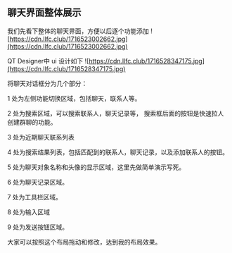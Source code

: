 ## 聊天界面整体展示
我们先看下整体的聊天界面，方便以后逐个功能添加
![https://cdn.llfc.club/1716523002662.jpg](https://cdn.llfc.club/1716523002662.jpg)

QT Designer中 ui 设计如下
![https://cdn.llfc.club/1716528347175.jpg](https://cdn.llfc.club/1716528347175.jpg)

将聊天对话框分为几个部分：

1 处为左侧功能切换区域，包括聊天，联系人等。

2 处为搜索区域，可以搜索联系人，聊天记录等， 搜索框后面的按钮是快速拉人创建群聊的功能。

3 处为近期聊天联系列表

4 处为搜索结果列表，包括匹配到的联系人，聊天记录，以及添加联系人的按钮。

5  处为聊天对象名称和头像的显示区域，这里先做简单演示写死。

6  处为聊天记录区域。

7  处为工具栏区域。  

8  处为输入区域

9  处为发送按钮区域。

大家可以按照这个布局拖动和修改，达到我的布局效果。

